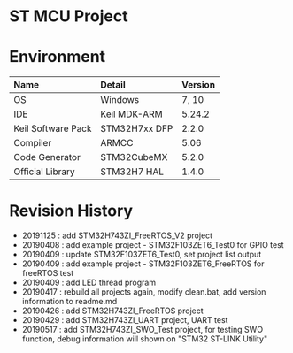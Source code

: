 # ST MCU Project

# Environment
| Name               | Detail        | Version |
| :----------------- | :------------ | :------ |
| OS                 | Windows       | 7, 10   |
| IDE                | Keil MDK-ARM  | 5.24.2  |
| Keil Software Pack | STM32H7xx DFP | 2.2.0   |
| Compiler           | ARMCC         | 5.06    |
| Code Generator     | STM32CubeMX   | 5.2.0   |
| Official Library   | STM32H7 HAL   | 1.4.0   |

# Revision History
- 20191125 : add STM32H743ZI_FreeRTOS_V2 project
- 20190408 : add example project - STM32F103ZET6_Test0 for GPIO test
- 20190409 : update STM32F103ZET6_Test0, set project list output
- 20190409 : add example project - STM32F103ZET6_FreeRTOS for freeRTOS test
- 20190409 : add LED thread program
- 20190417 : rebuild all projects again, modify clean.bat, add version information to readme.md
- 20190426 : add STM32H743ZI_FreeRTOS project
- 20190429 : add STM32H743ZI_UART project, UART test
- 20190517 : add STM32H743ZI_SWO_Test project, for testing SWO function, debug information will shown on "STM32 ST-LINK Utility"


